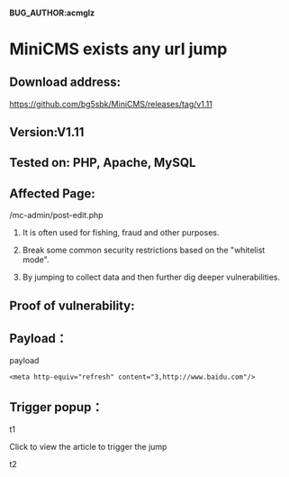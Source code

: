#### BUG_AUTHOR:acmglz
# MiniCMS exists any url jump
## Download address:
https://github.com/bg5sbk/MiniCMS/releases/tag/v1.11
## Version:V1.11
## Tested on: PHP, Apache, MySQL
## Affected Page:
/mc-admin/post-edit.php

1. It is often used for fishing, fraud and other purposes.

2. Break some common security restrictions based on the "whitelist mode".

3. By jumping to collect data and then further dig deeper vulnerabilities.

## Proof of vulnerability:
## Payload：

payload

```
<meta http-equiv="refresh" content="3,http://www.baidu.com"/>
```

## Trigger popup：
t1

Click to view the article to trigger the jump

t2
